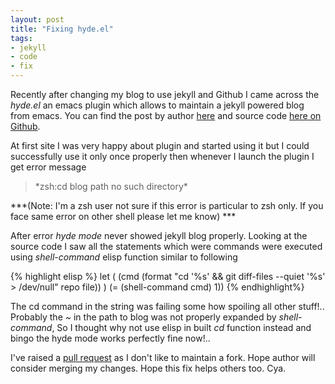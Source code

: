```yaml
---
layout: post
title: "Fixing hyde.el"
tags:
- jekyll
- code
- fix
---
```


Recently after changing my blog to use jekyll and Github I came across the
*hyde.el* an emacs plugin which allows to maintain a jekyll powered blog from
emacs. You can find the post by author [here](http://nibrahim.net.in/2010/11/11/hyde_%3A_an_emacs_mode_for_jekyll_blogs.html)
and source code [here on Github](https://github.com/nibrahim/Hyde).

At first site I was very happy about plugin and started using it but I could successfully
use it only once properly then whenever I launch the plugin I get error message

<blockquote>*zsh:cd blog path no such directory*</blockquote>

***(Note: I'm a zsh user not sure if this error is particular to zsh only. If you face 
same error on other shell please let me know) ***

After error *hyde mode* never showed jekyll blog properly. Looking at the source code
I saw all the statements which were commands were executed using *shell-command* elisp
function similar to following

{% highlight elisp %}
let (
(cmd (format "cd '%s' && git diff-files --quiet '%s' > /dev/null" repo file))
)
    (= (shell-command cmd) 1))
{% endhighlight%}

The cd command in the string was failing some how spoiling all other stuff!.. Probably the *~* in 
the path to blog was not properly expanded by *shell-command*, So I thought why not use elisp in
built *cd* function instead and bingo the hyde mode works perfectly fine now!.. 

I've raised a [pull request](https://github.com/nibrahim/Hyde/pull/5) as I don't like to maintain
a fork. Hope author will consider merging my changes. Hope this fix helps others too. Cya.
